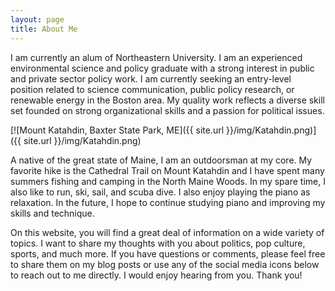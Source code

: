 ```yaml
---
layout: page
title: About Me
---
```

I am currently an alum of Northeastern University. I am an experienced environmental science and policy graduate with a strong interest in public and private sector policy work. I am currently seeking an entry-level position related to science communication, public policy research, or renewable energy in the Boston area. My quality work reflects a diverse skill set founded on strong organizational skills and a passion for political issues.

[![Mount Katahdin, Baxter State Park, ME]({{ site.url }}/img/Katahdin.png)]({{ site.url }}/img/Katahdin.png)

A native of the great state of Maine, I am an outdoorsman at my core. My favorite hike is the Cathedral Trail on Mount Katahdin and I have spent many summers fishing and camping in the North Maine Woods. In my spare time, I also like to run, ski, sail, and scuba dive. I also enjoy playing the piano as relaxation. In the future, I hope to continue studying piano and improving my skills and technique.

On this website, you will find a great deal of information on a wide variety of topics. I want to share my thoughts with you about politics, pop culture, sports, and much more. If you have questions or comments, please feel free to share them on my blog posts or use any of the social media icons below to reach out to me directly. I would enjoy hearing from you. Thank you!
